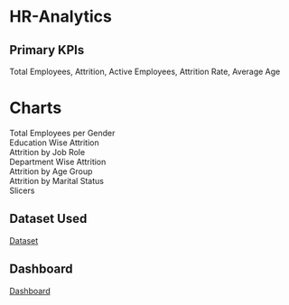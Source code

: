 # HR-Analytics
## Primary KPIs
Total Employees,
Attrition,
Active Employees,
Attrition Rate,
Average Age

# Charts
Total Employees per Gender  
Education Wise Attrition  
Attrition by Job Role  
Department Wise Attrition  
Attrition by Age Group  
Attrition by Marital Status  
Slicers

## Dataset Used 
<a href= "https://github.com/PraxidesNandi/HR-Analytics/blob/main/HR%20DATA_Excel.xlsx"> Dataset </a>

## Dashboard
<a href = "https://github.com/PraxidesNandi/HR-Analytics/blob/main/HR%20Analytics%20Dashboard.png"> Dashboard </a>





